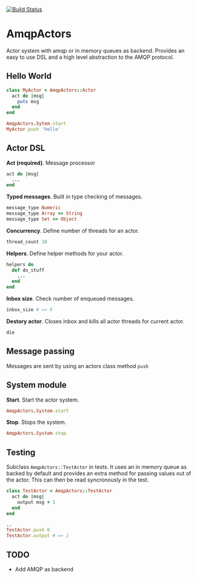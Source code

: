 [![Build Status](https://travis-ci.org/84codes/amqp-actors.svg?branch=master)](https://travis-ci.org/84codes/amqp-actors)
# AmqpActors
Actor system with amqp or in memory queues as backend. Provides an easy to use DSL and a high level abstraction to the AMQP protocol.
## Hello World
```ruby
class MyActor < AmqpActors::Actor
  act do |msg|
    puts msg
  end
end

AmqpActors.Sytem.start
MyActor.push 'hello'
```

## Actor DSL
**Act (required)**. Message processor
```ruby
act do |msg|
  ...
end
```

**Typed messages**. Built in type checking of messages.
```ruby
message_type Numeric
message_type Array => String
message_type Set => Object
```
**Concurrency**. Define number of threads for an actor.
```ruby
thread_count 10
```
**Helpers**. Define helper methods for your actor.
```ruby
helpers do
  def do_stuff
    ...
  end
end
```
**Inbox size**. Check number of enqueued messages.
```ruby
inbox_size # => 0
```
**Destory actor**. Closes inbox and kills all actor threads for current actor.
```ruby
die
```

## Message passing
Messages are sent by using an actors class method `push`

## System module
**Start**. Start the actor system.
```ruby
AmqpActors.System.start
```
**Stop**. Stops the system.
```ruby
AmqpActors.System.stop
```

## Testing
Subclass `AmqpActors::TestActor` in tests. It uses an in memory queue as backed by default and provides an extra method for passing values out of the actor. This can then be read syncronously in the test.
```ruby
class TestActor < AmqpActors::TestActor
  act do |msg|
    output msg + 1
  end
end

..
TestActor.push 0
TestActor.output # => 1
```

## TODO
* Add AMQP as backend
